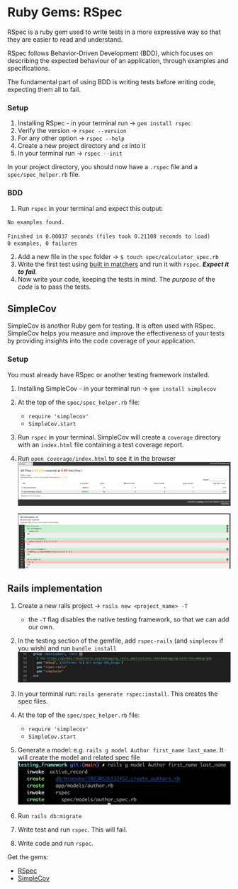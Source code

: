 # Ruby Gems: RSpec 

RSpec is a ruby gem used to write tests in a more expressive way so that they are easier to read and understand. 

RSpec follows Behavior-Driven Development (BDD), which focuses on describing the expected behaviour of an application, through examples and specifications.

The fundamental part of using BDD is writing tests before writing code, expecting them all to fail. 

### Setup

1. Installing RSpec - in your terminal run -> `gem install rspec`
2. Verify the version -> `rspec --version`
3. For any other option -> `rspec --help`
4. Create a new project directory and `cd` into it
5. In your terminal run -> `rspec --init`

In your project directory, you should now have a `.rspec` file and a `spec/spec_helper.rb` file.

### BDD

1. Run `rspec` in your terminal and expect this output:
```
No examples found.

Finished in 0.00037 seconds (files took 0.21108 seconds to load)
0 examples, 0 failures
```

2. Add a new file in the `spec` folder -> `$ touch spec/calculator_spec.rb`
3. Write the first test using [built in matchers](https://web.archive.org/web/20230202075250/https://relishapp.com/rspec/rspec-expectations/v/3-7/docs/built-in-matchers) and run it with `rspec`. **_Expect it to fail_**.
4. Now write your code, keeping the tests in mind. The _purpose_ of the _code_ is to pass the tests. 


## SimpleCov

SimpleCov is another Ruby gem for testing. It is often used with RSpec. SimpleCov helps you measure and improve the effectiveness of your tests by providing insights into the code coverage of your application. 

### Setup

You must already have RSpec or another testing framework installed. 

1. Installing SimpleCov - in your terminal run -> `gem install simplecov`
2. At the top of the `spec/spec_helper.rb` file:
    - `require 'simplecov'`
    - `SimpleCov.start`
3. Run `rspec` in your terminal. SimpleCov will create a `coverage` directory with an `index.html` file containing a test coverage report. 
4. Run `open coverage/index.html` to see it in the browser
    ![simplecov report](/media/simplecov-screenshot.png)

    ![simplecov specific report](/media/simplecov-report.png)


## Rails implementation

1. Create a new rails project -> `rails new <project_name> -T`
    - the `-T` flag disables the native testing framework, so that we can add our own.

2. In the testing section of the gemfile, add `rspec-rails` (and `simplecov` if you wish) and run `bundle install`
    ![Add rspec-rails and simplecov to gemfile](/media/gemfile-test.png)

3. In your terminal run: `rails generate rspec:install`. This creates the spec files. 

3. At the top of the `spec/spec_helper.rb` file:
    - `require 'simplecov'`
    - `SimpleCov.start`

4. Generate a model: e.g. `rails g model Author first_name last_name`. It will create the model and related spec file
    ![Terminal output](/media/terminal-output.png)

5. Run `rails db:migrate`

6. Write test and run `rspec`. This will fail.

7. Write code and run `rspec`. 

Get the gems:

- [RSpec](https://rubygems.org/gems/rspec)
- [SimpleCov](https://rubygems.org/gems/simplecov)